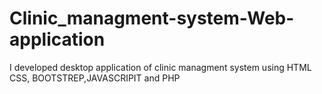# Clinic_managment-system-Web-application
I developed desktop application of clinic managment system using HTML CSS, BOOTSTREP,JAVASCRIPIT and PHP
